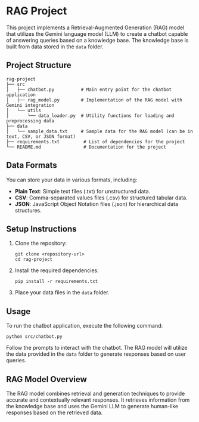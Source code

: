 # RAG Project

This project implements a Retrieval-Augmented Generation (RAG) model that utilizes the Gemini language model (LLM) to create a chatbot capable of answering queries based on a knowledge base. The knowledge base is built from data stored in the `data` folder.

## Project Structure

```
rag-project
├── src
│   ├── chatbot.py          # Main entry point for the chatbot application
│   ├── rag_model.py        # Implementation of the RAG model with Gemini integration
│   └── utils
│       └── data_loader.py  # Utility functions for loading and preprocessing data
├── data
│   └── sample_data.txt     # Sample data for the RAG model (can be in text, CSV, or JSON format)
├── requirements.txt         # List of dependencies for the project
└── README.md                # Documentation for the project
```

## Data Formats

You can store your data in various formats, including:

- **Plain Text**: Simple text files (.txt) for unstructured data.
- **CSV**: Comma-separated values files (.csv) for structured tabular data.
- **JSON**: JavaScript Object Notation files (.json) for hierarchical data structures.

## Setup Instructions

1. Clone the repository:
   ```
   git clone <repository-url>
   cd rag-project
   ```

2. Install the required dependencies:
   ```
   pip install -r requirements.txt
   ```

3. Place your data files in the `data` folder.

## Usage

To run the chatbot application, execute the following command:
```
python src/chatbot.py
```

Follow the prompts to interact with the chatbot. The RAG model will utilize the data provided in the `data` folder to generate responses based on user queries.

## RAG Model Overview

The RAG model combines retrieval and generation techniques to provide accurate and contextually relevant responses. It retrieves information from the knowledge base and uses the Gemini LLM to generate human-like responses based on the retrieved data.